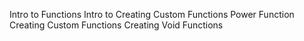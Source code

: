  Intro to Functions
 Intro to Creating Custom Functions
 Power Function 
 Creating Custom Functions
 Creating Void Functions
